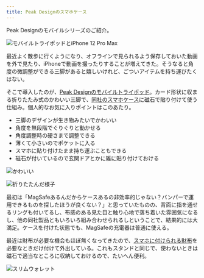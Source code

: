 ```yaml
---
title: Peak Designのスマホケース
---
```

Peak Designのモバイルシリーズのご紹介。

![](https://lh6.googleusercontent.com/nJBVYQLYIgm7nB_sHNWJl0uV8NqgGeW-YKPD4ORlZrQ643ZruSmsGdL8_keK6GrXIrtOnN9FpUkYORpy11HUM_vqZrlc2tM4EwXZekeo3BFPxrHzhb438MVuepXN8EaMpWqvyiAW5HsCY3XR__uqwgaOY3gFFZYSKy_1iHCA-u-W-p_Cj0d4Z1CgHTdF "モバイルトライポッドとiPhone 12 Pro Max")

最近よく散歩に行くようになり、オフラインで見られるよう保存しておいた動画を外で見たり、iPhoneで動画を撮ったりすることが増えてきた。そうなると角度の微調整ができる三脚があると嬉しいけれど、ごついアイテムを持ち運びたくはない。

そこで導入したのが、[Peak Designのモバイルトライポッド](https://www.amazon.co.jp/dp/B09FRZPLL3)。カード形状に収まる折りたたみ式のかわいい三脚で、[同社のスマホケース](https://www.amazon.co.jp/dp/B09FP3HP7Z?)に磁石で貼り付けて使う仕組み。個人的なお気に入りポイントはこのあたり。

*   三脚のデザインが生き物みたいでかわいい
*   角度を無段階でぐりぐりと動かせる
*   角度調整時の硬さまで調整できる
*   薄くて小さいのでポケットに入る
*   スマホに貼り付けたまま持ち運ぶこともできる
*   磁石が付いているので玄関ドアとかに雑に貼り付けておける

![](https://lh3.googleusercontent.com/21HE4WIj4m5ZMqdU54wF3Bb0XyXpYm1VBw8LE5YOmiN14JKzryaImkKuIcETrkR8cYEHkcfpdJJRbGOgUPM-Q4Id1QKlsg1dqS6tdyWDKtD_uNUqGQCFu7GNZD9ggmxHUsqsPPAZ146nCAUujlnjDLSFoLNxBcNnM52VlZK2EGQo_MtNEvXDIXavng3D "かわいい")

![](https://lh3.googleusercontent.com/0p4MsO3W8_BcBSFfmwyQmhgV_xGLS2aZK2ahzHWLN4Zh1YMFMy-OLjok80_-b0S2UmSkNINJBcwi9_l9xhiOUe0d9ycw4yUYXB9IY_GWHUy4iBIu5LnaninZzdjnDUO_9pAX4-IUdMPndGBLt-BVxbUQ3lT1uLaK7OiybisBrdtANTW5aP_6hy0Eqhnz "折りたたんだ様子")

最初は「MagSafeあるんだからケースあるの非効率的じゃない？バンパーで運用できるものを探したほうが良くない？」と思っていたものの、背面に指を通せるリングも付いてるし、布感のある見た目と触り心地で落ち着いた雰囲気になるし、他の同社製品ともいろいろ組み合わせられるしということで、結果的には大満足。ケースを付けた状態でも、MagSafeの充電器は普通に使える。

最近は財布が必要な機会もほぼ無くなってきたので、[スマホに付けられる財布](https://www.amazon.co.jp/dp/B09FSGW671)を必要なときだけ付けて外出している。これもスタンドと同じで、使わないときは磁石で適当なところに収納しておけるので、たいへん便利。

![](https://lh4.googleusercontent.com/HOMVCrxgWaQoD2TEB20npdvfyacUZ70aoJkGRgiUrfjwlUg0ldTaf8XnDIQ-NackS7-VKB8APS6cF2GUUzWJnx4qnHUsHLl6KrHtIAYqqF4KfVw8Sy4MwBQKmSKR9or7XtZdvrFZq5XgPMiupOl6gOhJKRNZUe8yLcRWeUF3tFmVgaN0uSbBfq_DWfot "スリムウォレット")

